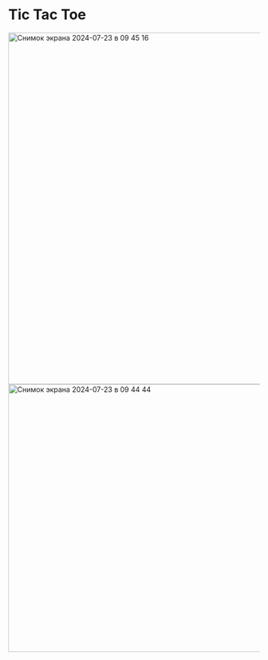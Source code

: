 # Tic Tac Toe

<img width="705" alt="Снимок экрана 2024-07-23 в 09 45 16" src="https://github.com/user-attachments/assets/fd4b8219-0c7a-47a0-8f84-c2e2a2f7cae4">
<img width="537" alt="Снимок экрана 2024-07-23 в 09 44 44" src="https://github.com/user-attachments/assets/6387dd15-3730-43f7-9e78-094894aaa6c1">

